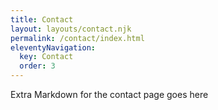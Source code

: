 ```yaml
---
title: Contact
layout: layouts/contact.njk
permalink: /contact/index.html
eleventyNavigation:
  key: Contact
  order: 3
---
```


Extra Markdown for the contact page goes here
